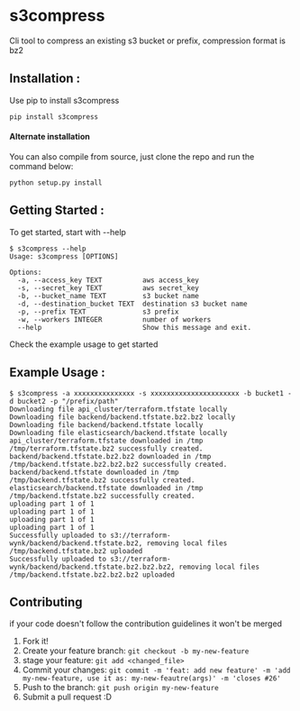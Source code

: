 # s3compress

Cli tool to compress an existing s3 bucket or prefix, compression format is bz2

## Installation :

Use pip to install s3compress

```
pip install s3compress
```

#### Alternate installation

You can also compile from source, just clone the repo and run the command below:

```
python setup.py install
```

## Getting Started :


To get started, start with --help
```
$ s3compress --help
Usage: s3compress [OPTIONS]

Options:
  -a, --access_key TEXT          aws access_key
  -s, --secret_key TEXT          aws secret_key
  -b, --bucket_name TEXT         s3 bucket name
  -d, --destination_bucket TEXT  destination s3 bucket name
  -p, --prefix TEXT              s3 prefix
  -w, --workers INTEGER          number of workers
  --help                         Show this message and exit.
 ```

Check the example usage to get started

## Example Usage :

```
$ s3compress -a xxxxxxxxxxxxxxx -s xxxxxxxxxxxxxxxxxxxxxx -b bucket1 -d bucket2 -p "/prefix/path"
Downloading file api_cluster/terraform.tfstate locally
Downloading file backend/backend.tfstate.bz2.bz2 locally
Downloading file backend/backend.tfstate locally
Downloading file elasticsearch/backend.tfstate locally
api_cluster/terraform.tfstate downloaded in /tmp
/tmp/terraform.tfstate.bz2 successfully created.
backend/backend.tfstate.bz2.bz2 downloaded in /tmp
/tmp/backend.tfstate.bz2.bz2.bz2 successfully created.
backend/backend.tfstate downloaded in /tmp
/tmp/backend.tfstate.bz2 successfully created.
elasticsearch/backend.tfstate downloaded in /tmp
/tmp/backend.tfstate.bz2 successfully created.
uploading part 1 of 1
uploading part 1 of 1
uploading part 1 of 1
uploading part 1 of 1
Successfully uploaded to s3://terraform-wynk/backend/backend.tfstate.bz2, removing local files
/tmp/backend.tfstate.bz2 uploaded
Successfully uploaded to s3://terraform-wynk/backend/backend.tfstate.bz2.bz2.bz2, removing local files
/tmp/backend.tfstate.bz2.bz2.bz2 uploaded
```

## Contributing
if your code doesn't follow the contribution guidelines it won't be merged

1. Fork it!
2. Create your feature branch: `git checkout -b my-new-feature`
3. stage your feature: `git add <changed_file>`
4. Commit your changes: `git commit -m 'feat: add new feature' -m 'add my-new-feature, use it as: my-new-feautre(args)' -m 'closes #26'`
5. Push to the branch: `git push origin my-new-feature`
6. Submit a pull request :D
